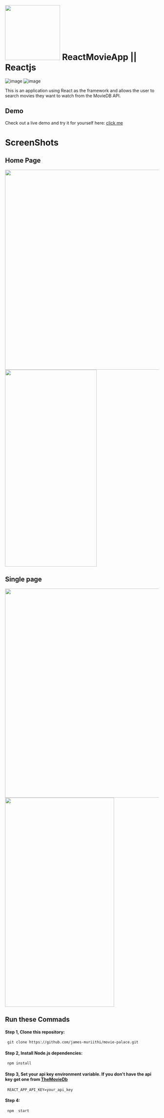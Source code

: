 # <img src="https://www.themoviedb.org/assets/2/v4/logos/v2/blue_short-8e7b30f73a4020692ccca9c88bafe5dcb6f8a62a4c6bc55cd9ba82bb2cd95f6c.svg" width='180px'/> ReactMovieApp || Reactjs 
![image](https://user-images.githubusercontent.com/65393068/150739020-a4404c03-9f6c-45a4-975c-712c2a827134.png) 
![image](https://user-images.githubusercontent.com/65393068/150742272-f88c16e0-3aae-4990-be68-f6f4e393277e.png)

  
<p >This is an application using React as the framework and allows the user to search movies they want to watch from the MovieDB API.
</p>

## Demo

Check out a live demo and try it for yourself here: [click me](https://cinemy-movie-app.netlify.app/)

# ScreenShots

## Home Page

<div> 
     <kbd><img src="https://drive.google.com/uc?id=1ICMTUoZkmywXjx_10QURiaNmKbXI95jS" height='655' width='580'/></kbd>
      <kbd><img src="https://drive.google.com/uc?id=1KE9aTqpxxvGNYaelUo9m8DjJq6iHzlIa" height='645' width='300'/></kbd>
</div>
  
 ## Single page 
<div> 
      <kbd><img src="https://drive.google.com/uc?id=1-Ne-XbWZt1y2Tj6rh3VcJ2eQPcZXC0ci" height='685' width='580'/> </kbd>  
      <kbd><img src="https://drive.google.com/uc?id=1QeVpY2sqJ0FatpT642t0qTIaR1ZNgx4Z"  height='685' width='357'/></kbd>
</div>
  

 
## Run these Commads
#### Step 1,  Clone this repository:
     git clone https://github.com/james-muriithi/movie-palace.git
#### Step 2, Install Node.js dependencies:
     npm install        
#### Step 3, Set your api key environment variable. If you don't have the api key get one from  [TheMovieDb](https://www.themoviedb.org/)
     REACT_APP_API_KEY=your_api_key
#### Step 4:
     npm  start  
<!-- ----------------------------------------------------------------------------------- -->
